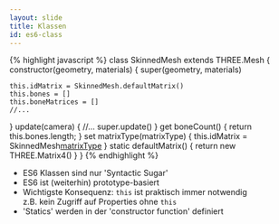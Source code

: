```yaml
---
layout: slide
title: Klassen
id: es6-class
---
```

<section markdown="1">

{% highlight javascript %}
class SkinnedMesh extends THREE.Mesh {
  constructor(geometry, materials) {
    super(geometry, materials)
    
    this.idMatrix = SkinnedMesh.defaultMatrix()
    this.bones = []
    this.boneMatrices = []
    //...
  }
  update(camera) {
    //...
    super.update()
  }
  get boneCount() {
    return this.bones.length;
  }
  set matrixType(matrixType) {
    this.idMatrix = SkinnedMesh[matrixType]()
  }
  static defaultMatrix() {
    return new THREE.Matrix4()
  }
}
{% endhighlight %}

</section>

<section markdown="1">

 * ES6 Klassen sind nur 'Syntactic Sugar'
 * ES6 ist (weiterhin) prototype-basiert
 * Wichtigste Konsequenz: `this` ist praktisch immer notwendig<br/>
   z.B. kein Zugriff auf Properties ohne `this`
 * 'Statics' werden in der 'constructor function' definiert
 
</section>
